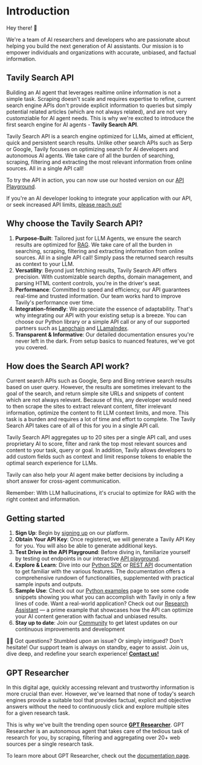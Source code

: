 # Introduction

Hey there! 👋

We're a team of AI researchers and developers who are passionate about helping you build the next generation of AI assistants. 
Our mission is to empower individuals and organizations with accurate, unbiased, and factual information.

## Tavily Search API
Building an AI agent that leverages realtime online information is not a simple task. Scraping doesn't scale and requires expertise to refine, current search engine APIs don't provide explicit information to queries but simply potential related articles (which are not always related), and are not very customziable for AI agent needs. This is why we're excited to introduce the first search engine for AI agents - **Tavily Search API**.

Tavily Search API is a search engine optimized for LLMs, aimed at efficient, quick and persistent search results. Unlike other search APIs such as Serp or Google, Tavily focuses on optimizing search for AI developers and autonomous AI agents. We take care of all the burden of searching, scraping, filtering and extracting the most relevant information from online sources. All in a single API call! 

To try the API in action, you can now use our hosted version on our [API Playground](https://app.tavily.com/playground).

If you're an AI developer looking to integrate your application with our API, or seek increased API limits, [please reach out!](mailto:support@tavily.com)


## Why choose the Tavily Search API?

1. **Purpose-Built**: Tailored just for LLM Agents, we ensure the search results are optimized for [RAG](https://towardsdatascience.com/retrieval-augmented-generation-intuitively-and-exhaustively-explain-6a39d6fe6fc9). We take care of all the burden in searching, scraping, filtering and extracting information from online sources. All in a single API call! Simply pass the returned search results as context to your LLM.
2. **Versatility**: Beyond just fetching results, Tavily Search API offers precision. With customizable search depths, domain management, and parsing HTML content controls, you're in the driver's seat.
3. **Performance**: Committed to speed and efficiency, our API guarantees real-time and trusted information. Our team works hard to improve Tavily's performance over time.
4. **Integration-friendly**: We appreciate the essence of adaptability. That's why integrating our API with your existing setup is a breeze. You can choose our Python library or a simple API call or any of our supported partners such as [Langchain](https://python.langchain.com/docs/integrations/tools/tavily_search) and [LLamaIndex](https://docs.llamaindex.ai/en/stable/api_reference/tools/tavily_research/).
5. **Transparent & Informative**: Our detailed documentation ensures you're never left in the dark. From setup basics to nuanced features, we've got you covered.

## How does the Search API work?
Current search APIs such as Google, Serp and Bing retrieve search results based on user query. However, the results are sometimes irrelevant to the goal of the search, and return simple site URLs and snippets of content which are not always relevant. Because of this, any developer would need to then scrape the sites to extract relevant content, filter irrelevant information, optimize the content to fit LLM context limits, and more. This task is a burden and requires a lot of time and effort to complete. The Tavily Search API takes care of all of this for you in a single API call.

Tavily Search API aggregates up to 20 sites per a single API call, and uses proprietary AI to score, filter and rank the top most relevant sources and content to your task, query or goal. 
In addition, Tavily allows developers to add custom fields such as context and limit response tokens to enable the optimal search experience for LLMs.

Tavily can also help your AI agent make better decisions by including a short answer for cross-agent communication.

Remember: With LLM hallucinations, it's crucial to optimize for RAG with the right context and information.

## Getting started
1. **Sign Up**: Begin by [signing up](https://app.tavily.com) on our platform.
2. **Obtain Your API Key**: Once registered, we will generate a Tavily API Key for you. You will also be able to generate additional keys.
3. **Test Drive in the API Playground**: Before diving in, familiarize yourself by testing out endpoints in our interactive [API playground](https://app.tavily.com/playground). 
4. **Explore & Learn**: Dive into our [Python SDK](/docs/python-sdk/getting-started) or [REST API](/docs/rest-api/api-reference) documentation to get familiar with the various features. The documentation offers a comprehensive rundown of functionalities, supplemented with practical sample inputs and outputs.
5. **Sample Use**: Check out our [Python examples](/docs/python-sdk/examples) page to see some code snippets showing you what you can accomplish with Tavily in only a few lines of code. Want a real-world application? Check out our [Research Assistant](https://app.tavily.com/chat) — a prime example that showcases how the API can optimize your AI content generation with factual and unbiased results.
6. **Stay up to date**: Join our [Community](https://community.tavily.com) to get latest updates on our continuous improvements and development

🙋‍♂️ Got questions? Stumbled upon an issue? Or simply intrigued? Don't hesitate! Our support team is always on standby, eager to assist. Join us, dive deep, and redefine your search experience! **[Contact us!](mailto:support@tavily.com)**


## GPT Researcher
In this digital age, quickly accessing relevant and trustworthy information is more crucial than ever. However, we've learned that none of today's search engines provide a suitable tool that provides factual, explicit and objective answers without the need to continuously click and explore multiple sites for a given research task. 

This is why we've built the trending open source **[GPT Researcher](https://github.com/assafelovic/gpt-researcher)**. GPT Researcher is an autonomous agent that takes care of the tedious task of research for you, by scraping, filtering and aggregating over 20+ web sources per a single research task. 

To learn more about GPT Researcher, check out the [documentation page](/docs/gpt-researcher/introduction).
